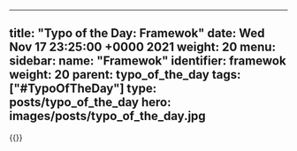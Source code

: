 
---
title: "Typo of the Day: Framewok"
date: Wed Nov 17 23:25:00 +0000 2021
weight: 20
menu:
  sidebar:
    name: "Framewok"
    identifier: framewok
    weight: 20
    parent: typo_of_the_day
tags: ["#TypoOfTheDay"]
type: posts/typo_of_the_day
hero: images/posts/typo_of_the_day.jpg
---


{{<tweet user="mariatta" id="1461113168839811078">}}

